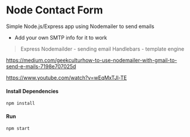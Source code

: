 # Node Contact Form

Simple Node.js/Express app using Nodemailer to send emails

- Add your own SMTP info for it to work


> Express
Nodemailder - sending email
Handlebars - template engine

https://medium.com/geekculturhow-to-use-nodemailer-with-gmail-to-send-e-mails-7198e707025d

https://www.youtube.com/watch?v=wEqMxTJl-TE
#### Install Dependencies

```
npm install 
```

#### Run

```
npm start
```